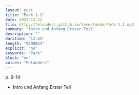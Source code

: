 ```yaml
---
layout: post
title: "Park 1.1"
date: 2022-12-22
file: http://felanders.github.io/lesestunde/Park-1.1.mp3
summary: "Intro und Anfang Erster Teil"
description: ""
duration: "12:45" 
length: "9298054"
explicit: "no" 
keywords: "Park"
block: "no" 
voices: "Felanders"
---
```


p. 9-14

- Intro und Anfang Erster Teil
